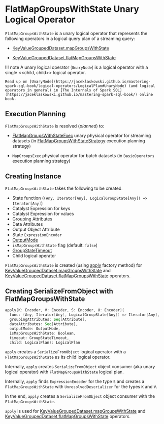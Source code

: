 # FlatMapGroupsWithState Unary Logical Operator

`FlatMapGroupsWithState` is a unary logical operator that represents the following operators in a logical query plan of a streaming query:

* [KeyValueGroupedDataset.mapGroupsWithState](../KeyValueGroupedDataset.md#mapGroupsWithState)

* [KeyValueGroupedDataset.flatMapGroupsWithState](../KeyValueGroupedDataset.md#flatMapGroupsWithState)

!!! note
    A unary logical operator (`UnaryNode`) is a logical operator with a single <<child, child>> logical operator.

    Read up on [UnaryNode](https://jaceklaskowski.github.io/mastering-spark-sql-book/logical-operators/LogicalPlan#UnaryNode) (and logical operators in general) in [The Internals of Spark SQL](https://jaceklaskowski.github.io/mastering-spark-sql-book/) online book.

## Execution Planning

`FlatMapGroupsWithState` is resolved (_planned_) to:

* [FlatMapGroupsWithStateExec](../physical-operators/FlatMapGroupsWithStateExec.md) unary physical operator for streaming datasets (in [FlatMapGroupsWithStateStrategy](../spark-sql-streaming-FlatMapGroupsWithStateStrategy.md) execution planning strategy)

* `MapGroupsExec` physical operator for batch datasets (in `BasicOperators` execution planning strategy)

## Creating Instance

`FlatMapGroupsWithState` takes the following to be created:

* <span id="func"> State function (`(Any, Iterator[Any], LogicalGroupState[Any]) => Iterator[Any]`)
* <span id="keyDeserializer"> Catalyst Expression for keys
* <span id="valueDeserializer"> Catalyst Expression for values
* <span id="groupingAttributes"> Grouping Attributes
* <span id="dataAttributes"> Data Attributes
* <span id="outputObjAttr"> Output Object Attribute
* <span id="stateEncoder"> State `ExpressionEncoder`
* <span id="outputMode"> [OutputMode](../spark-sql-streaming-OutputMode.md)
* <span id="isMapGroupsWithState"> `isMapGroupsWithState` flag (default: `false`)
* <span id="timeout"> [GroupStateTimeout](../spark-sql-streaming-GroupStateTimeout.md)
* <span id="child"> Child logical operator

`FlatMapGroupsWithState` is created (using [apply](#apply) factory method) for [KeyValueGroupedDataset.mapGroupsWithState](../KeyValueGroupedDataset.md#mapGroupsWithState) and [KeyValueGroupedDataset.flatMapGroupsWithState](../KeyValueGroupedDataset.md#flatMapGroupsWithState) operators.

## <span id="apply"> Creating SerializeFromObject with FlatMapGroupsWithState

```scala
apply[K: Encoder, V: Encoder, S: Encoder, U: Encoder](
  func: (Any, Iterator[Any], LogicalGroupState[Any]) => Iterator[Any],
  groupingAttributes: Seq[Attribute],
  dataAttributes: Seq[Attribute],
  outputMode: OutputMode,
  isMapGroupsWithState: Boolean,
  timeout: GroupStateTimeout,
  child: LogicalPlan): LogicalPlan
```

`apply` creates a `SerializeFromObject` logical operator with a `FlatMapGroupsWithState` as its child logical operator.

Internally, `apply` creates `SerializeFromObject` object consumer (aka unary logical operator) with `FlatMapGroupsWithState` logical plan.

Internally, `apply` finds `ExpressionEncoder` for the type `S` and creates a `FlatMapGroupsWithState` with `UnresolvedDeserializer` for the types `K` and `V`.

In the end, `apply` creates a `SerializeFromObject` object consumer with the `FlatMapGroupsWithState`.

`apply` is used for [KeyValueGroupedDataset.mapGroupsWithState](../KeyValueGroupedDataset.md#mapGroupsWithState) and [KeyValueGroupedDataset.flatMapGroupsWithState](../KeyValueGroupedDataset.md#flatMapGroupsWithState) operators.
